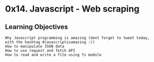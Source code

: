 # 0x14. Javascript - Web scraping 

## Learning Objectives


    Why Javascript programming is amazing (dont forget to tweet today, with the hashtag #javascriptisamazing :))
    How to manipulate JSON data
    How to use request and fetch API
    How to read and write a file using fs module

